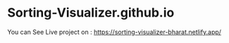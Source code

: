 # Sorting-Visualizer.github.io
You can See Live project on : https://sorting-visualizer-bharat.netlify.app/
